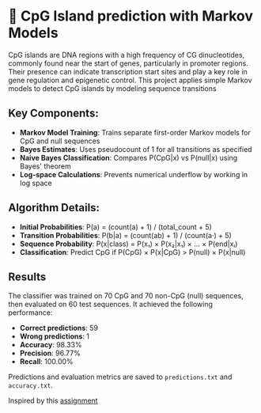 # 🧬 CpG Island prediction with Markov Models
CpG islands are DNA regions with a high frequency of CG dinucleotides, commonly found near the start of genes, particularly in promoter regions. Their presence can indicate transcription start sites and play a key role in gene regulation and epigenetic control. This project applies simple Markov models to detect CpG islands by modeling sequence transitions

## Key Components:
- **Markov Model Training**: Trains separate first-order Markov models for CpG and null sequences
- **Bayes Estimates**: Uses pseudocount of 1 for all transitions as specified
- **Naive Bayes Classification**: Compares P(CpG|x) vs P(null|x) using Bayes' theorem
- **Log-space Calculations**: Prevents numerical underflow by working in log space


## Algorithm Details:
- **Initial Probabilities**: P(a) = (count(a) + 1) / (total_count + 5)
- **Transition Probabilities**: P(b|a) = (count(ab) + 1) / (count(a·) + 5)
- **Sequence Probability**: P(x|class) = P(x₁) × P(x₂|x₁) × ... × P(end|xₗ)
- **Classification**: Predict CpG if P(CpG) × P(x|CpG) > P(null) × P(x|null)

## Results

The classifier was trained on 70 CpG and 70 non-CpG (null) sequences, then evaluated on 60 test sequences. It achieved the following performance:
- **Correct predictions**: 59
- **Wrong predictions**: 1
- **Accuracy**: 98.33%
- **Precision**: 96.77%
- **Recall**: 100.00%

Predictions and evaluation metrics are saved to `predictions.txt` and `accuracy.txt`. 

Inspired by this [assignment](https://cw.fel.cvut.cz/b242/courses/bin/assignments/hw3)


